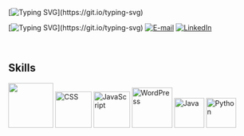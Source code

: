 [![Typing SVG](https://readme-typing-svg.herokuapp.com?font=Anton+Code&weight=300&size=50&duration=4000&pause=1000&color=FFFFFF&center=true&vCenter=true&random=false&width=1000&lines=HARD+WORK+IS+THE+WAY;)](https://git.io/typing-svg)


[![Typing SVG](https://readme-typing-svg.herokuapp.com?font=Anton+Code&weight=100&size=21&color=FFFFFF&left=true&vCenter=true&random=false&width=1000&lines=Contatos:;)](https://git.io/typing-svg)
[![E-mail](https://img.shields.io/badge/Gmail-000?style=for-the-badge&logo=gmail&logoColor=FFFCD&color:FFF)](mailto:vitorromanojava@gmail.com)
[![LinkedIn](https://img.shields.io/badge/-LinkedIn-000?style=for-the-badge&logo=linkedin&logoColor=FFFCD&color:FFF)](https://www.linkedin.com/in/vitor-romano-pena-a7777b286/)
&nbsp;

&nbsp;
<h2>Skills</h2>
<img src="https://github.com/user-attachments/assets/939d66a2-4857-4fc9-ac36-b84b456bfccd" width="90">
<img src="https://github.com/user-attachments/assets/d6aadbba-0153-4329-a7b6-08b00b11e7ca" alt="CSS" width="73">
<img src="https://github.com/user-attachments/assets/dd20bea5-08ae-455c-af5c-3a12e37179c7" alt="JavaScript" width="73">
<img src="https://github.com/user-attachments/assets/81813cd0-fd9f-4a17-9dac-b8655db3e6a2" alt="WordPress" width="81">
<img src="https://github.com/user-attachments/assets/0265a777-ecac-4afc-a5fd-02def88bc2f9" alt="Java" width="60">
<img src="https://github.com/user-attachments/assets/19a26640-60f5-4565-a6f7-bde3d6a98807" alt="Python" width="60">
